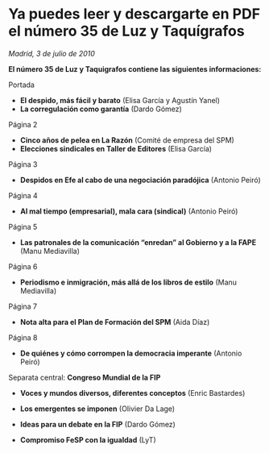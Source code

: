 # Ya puedes leer y descargarte en PDF el número 35 de Luz y Taquígrafos

*Madrid, 3 de julio de 2010*

**El número 35 de Luz y Taquigrafos contiene las siguientes informaciones:**

Portada

- **El despido, más fácil y barato** (Elisa García y Agustín Yanel)
- **La corregulación como garantía** (Dardo Gómez)

Página 2

- **Cinco años de pelea en La Razón** (Comité de empresa del SPM)
- **Elecciones sindicales en Taller de Editores** (Elisa García)

Página 3

- **Despidos en Efe al cabo de una negociación paradójica** (Antonio Peiró)

Página 4

- **Al mal tiempo (empresarial), mala cara (sindical)** (Antonio Peiró)

Página 5

- **Las patronales de la comunicación “enredan” al Gobierno y a la FAPE** (Manu Mediavilla)

Página 6

- **Periodismo e inmigración, más allá de los libros de estilo** (Manu Mediavilla)

Página 7

- **Nota alta para el Plan de Formación del SPM** (Aida Díaz)

Página 8

- **De quiénes y cómo corrompen la democracia imperante** (Antonio Peiró)

Separata central: **Congreso Mundial de la FIP**

- **Voces y mundos diversos, diferentes conceptos** (Enric Bastardes)

- **Los emergentes se imponen** (Olivier Da Lage)

- **Ideas para un debate en la FIP** (Dardo Gómez)

- **Compromiso FeSP con la igualdad** (LyT)
